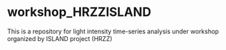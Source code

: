 # workshop_HRZZISLAND
This is a repository for light intensity time-series analysis under workshop organized by ISLAND project (HRZZ)
